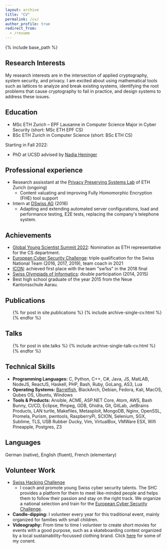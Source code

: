 ```yaml
---
layout: archive
title: "CV"
permalink: /cv/
author_profile: true
redirect_from:
  - /resume
---
```


{% include base_path %}

## Research Interests
My research interests are in the intersection of applied cryptography, system security, and privacy. I am excited about using mathematical tools such as lattices to analyze and break existing systems, identifying the root problems that cause cryptography to fail in practice, and design systems to address these issues.

## Education
- MSc ETH Zurich &ndash; EPF Lausanne in Computer Science Major in Cyber Security (short: MSc ETH EPF CS)
- BSc ETH Zurich in Computer Science (short: BSc ETH CS)

Starting in Fall 2022:
- PhD at UCSD advised by [Nadia Heninger](https://cseweb.ucsd.edu/~nadiah/)

## Professional experience
- Research assisstant at the [Privacy Preserving Systems Lab](https://pps-lab.com/) of ETH Zurich (ongoing)
  - Content valuating and improving Fully Homomorphic Encryption (FHE) tool support
- Intern at [DSwiss AG](https://www.securesafe.com/en/business/overview) (2016)
  - Adapting and extending automated server configurations, load and performance testing, E2E tests, replacing the company's telephone system.

## Achievements
- [Global Young Scientist Summit 2022](https://www.nrf.gov.sg/gyss/home): Nomination as ETH representative for the CS department.
- [European Cyber Security Challenge](https://europeancybersecuritychallenge.eu/): triple qualification for the Swiss National Team (2016, 2017, 2019), team coach in 2021
- [ICON](https://icon.ngo/challenge-ctf/): achieved first place with the team "sw1ss" in the 2018 final
- [Swiss Olympiads of Informatics](https://soi.ch/): double participation (2014, 2015)
- Best high school graduate of the year 2015 from the Neue Kantonsschule Aarau.

## Publications
  <ul>{% for post in site.publications %}
    {% include archive-single-cv.html %}
  {% endfor %}</ul>

## Talks
  <ul>{% for post in site.talks %}
    {% include archive-single-talk-cv.html %}
  {% endfor %}</ul>

## Technical Skills
- **Programming Languages:** C, Python, C++, C#, Java, JS, MatLAB, NodeJS, ReactJS, Haskell, PHP, Bash, Ruby, GoLang, AS3, Lua
- **Operating Systems:** [Barrelfish](http://www.barrelfish.org/), BlackArch, Debian, Fedora, Kali, MacOS, Qubes OS, Ubuntu, Windows
- **Tools & Products:** Ansible, ACME, ASP.NET Core, Atom, AWS, Bash Bunny, CI/CD, Eclipse, ffmpeg, GDB, Ghidra, Git, GitLab, JetBrains Products, LAN turtle, Makefiles, Metasploit, MongoDB, Nginx, OpenSSL, Promela, Purism, pwntools, RaspberryPi, SCION, Selenium, SGX, Sublime, TLS, USB Rubber Ducky, Vim, VirtualBox, VMWare ESX, Wifi Pineapple, Postgres, Z3

## Languages
German (native), English (fluent), French (elementary)

## Volunteer Work
- [Swiss Hacking Challenge](https://www.swiss-hacking-challenge.ch/)
  - I coach and promote young Swiss cyber security talents. The SHC provides a platform for them to meet like-minded people and helps them to follow their passion and stay on the right track. We organize a national selection and train for the [European Cyber Security Challenge](https://europeancybersecuritychallenge.eu/).
- **Candle-dipping:** I volunteer every year for this traditional event, mainly organized for families with small children.
- **Videography:** From time to time I volunteer to create short movies for events with a good purpose, such as a skateboarding contest organized by a local sustainability-focussed	clothing brand. Click [here](https://www.mirohaller.ch) for some of my conent.
